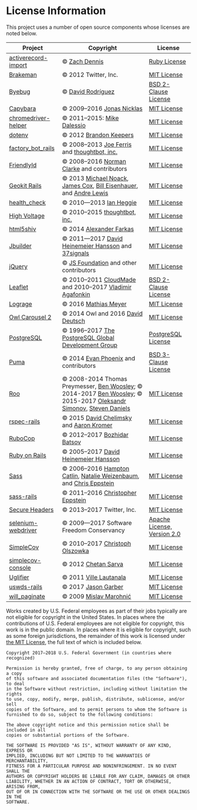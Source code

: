 # License Information

This project uses a number of open source components whose licenses are noted below.

| Project | Copyright | License |
|---------|-----------|---------|
| [activerecord-import](https://github.com/zdennis/activerecord-import) | © [Zach Dennis](https://github.com/zdennis) | [Ruby License](https://github.com/zdennis/activerecord-import/blob/master/LICENSE) |
| [Brakeman](https://github.com/presidentbeef/brakeman) | © 2012 Twitter, Inc. | [MIT License](https://github.com/presidentbeef/brakeman/blob/master/MIT-LICENSE) |
| [Byebug](https://github.com/deivid-rodriguez/byebug) | © [David Rodríguez](https://github.com/deivid-rodriguez) | [BSD 2-Clause License](https://github.com/deivid-rodriguez/byebug/blob/master/LICENSE) |
| [Capybara](https://github.com/teamcapybara/capybara) | © 2009–2016 [Jonas Nicklas](https://github.com/jnicklas) | [MIT License](https://github.com/teamcapybara/capybara/blob/master/License.txt) |
| [chromedriver-helper](https://github.com/flavorjones/chromedriver-helper) | © 2011–2015: [Mike Dalessio](https://github.com/flavorjones) | [MIT License](https://github.com/flavorjones/chromedriver-helper/blob/master/LICENSE.txt) |
| [dotenv](https://github.com/bkeepers/dotenv) | © 2012 [Brandon Keepers](https://github.com/bkeepers) | [MIT License](https://github.com/bkeepers/dotenv/blob/master/LICENSE) |
| [factory_bot_rails](https://github.com/thoughtbot/factory_bot_rails) | © 2008–2013 [Joe Ferris](https://github.com/jferris) and [thoughtbot, inc.](https://thoughtbot.com) | [MIT License](https://github.com/thoughtbot/factory_bot_rails/blob/master/LICENSE) |
| [FriendlyId](https://github.com/norman/friendly_id) | © 2008–2016 [Norman Clarke](https://github.com/norman) and contributors | [MIT License](https://github.com/norman/friendly_id/blob/master/MIT-LICENSE) |
| [Geokit Rails](https://github.com/geokit/geokit-rails) | © 2013 [Michael Noack](https://github.com/mnoack), [James Cox](https://github.com/imajes), [Bill Eisenhauer](https://github.com/billeisenhauer), and [Andre Lewis](https://github.com/andre) | [MIT License](https://github.com/geokit/geokit-rails/blob/master/MIT-LICENSE) |
| [health_check](https://github.com/ianheggie/health_check) | © 2010—2013 [Ian Heggie](https://github.com/ianheggie) | [MIT License](https://github.com/ianheggie/health_check/blob/master/MIT-LICENSE) |
| [High Voltage](https://github.com/thoughtbot/high_voltage) | © 2010–2015 [thoughtbot, inc.](https://thoughtbot.com) | [MIT License](https://github.com/thoughtbot/high_voltage/blob/master/MIT-LICENSE) |
| [html5shiv](https://github.com/afarkas/html5shiv) | © 2014 [Alexander Farkas](https://github.com/aFarkas) | [MIT License](https://github.com/aFarkas/html5shiv/blob/master/MIT%20and%20GPL2%20licenses.md)
| [Jbuilder](https://github.com/rails/jbuilder) | © 2011—2017 [David Heinemeier Hansson](https://github.com/dhh) and [37signals](http://37signals.com) | [MIT License](https://github.com/rails/jbuilder/blob/master/MIT-LICENSE) |
| [jQuery](http://jquery.com) | © [JS Foundation](https://js.foundation) and other contributors | [MIT License](https://github.com/jquery/jquery/blob/master/LICENSE.txt) |
| [Leaflet](https://github.com/Leaflet/Leaflet) | © 2010–2011 [CloudMade](https://cloudmade.com) and 2010–2017 [Vladimir Agafonkin](https://github.com/mourner) | [BSD 2-Clause License](https://github.com/Leaflet/Leaflet/blob/master/LICENSE) |
| [Lograge](https://github.com/roidrage/lograge) | © 2016 [Mathias Meyer](https://github.com/roidrage) | [MIT License](https://github.com/roidrage/lograge/blob/master/LICENSE.txt) |
| [Owl Carousel 2](http://owlcarousel2.github.io/OwlCarousel2) | © 2014 Owl and 2016 [David Deutsch](https://github.com/daviddeutsch) | [MIT License](https://github.com/OwlCarousel2/OwlCarousel2/blob/develop/LICENSE) |
| [PostgreSQL](https://github.com/postgres/postgres) | © 1996–2017 [The PostgreSQL Global Development Group](https://www.postgresql.org) | [PostgreSQL License](https://www.postgresql.org/about/licence) |
| [Puma](https://github.com/puma/puma) | © 2014 [Evan Phoenix](https://github.com/evanphx) and contributors | [BSD 3-Clause License](https://github.com/puma/puma/blob/master/LICENSE) |
| [Roo](https://github.com/roo-rb/roo) | © 2008-2014 Thomas Preymesser, [Ben Woosley](https://github.com/Empact); © 2014-2017 [Ben Woosley](https://github.com/Empact); © 2015-2017 [Oleksandr Simonov](https://github.com/simonoff), [Steven Daniels](https://github.com/stevendaniels) | [MIT License](https://github.com/roo-rb/roo/blob/master/LICENSE) |
| [rspec-rails](https://github.com/rspec/rspec-rails) | © 2015 [David Chelimsky](http://blog.davidchelimsky.net) and [Aaron Kromer](http://aaronkromer.com) | [MIT License](https://github.com/rspec/rspec-rails/blob/master/LICENSE.md) |
| [RuboCop](https://github.com/bbatsov/rubocop) | © 2012–2017 [Bozhidar Batsov](https://github.com/bbatsov) | [MIT License](https://github.com/bbatsov/rubocop/blob/master/LICENSE.txt) |
| [Ruby on Rails](https://github.com/rails/rails) | © 2005–2017 [David Heinemeier Hansson](https://github.com/dhh) | [MIT License](https://github.com/rails/rails/blob/master/MIT-LICENSE) |
| [Sass](https://github.com/sass/sass) | © 2006–2016 [Hampton Catlin](http://www.hamptoncatlin.com), [Natalie Weizenbaum](https://github.com/nex3), and [Chris Eppstein](http://chriseppstein.github.io) | [MIT License](https://github.com/sass/sass/blob/stable/MIT-LICENSE) |
| [sass-rails](https://github.com/rails/sass-rails) | © 2011–2016 [Christopher Eppstein](http://chriseppstein.github.io) | [MIT License](https://github.com/rails/sass-rails/blob/master/MIT-LICENSE) |
| [Secure Headers](https://github.com/twitter/secureheaders) | © 2013–2017 Twitter, Inc. | [MIT License](https://github.com/twitter/secureheaders/blob/master/LICENSE) |
| [selenium-webdriver](https://github.com/SeleniumHQ/selenium/tree/master/rb) | © 2009—2017 Software Freedom Conservancy | [Apache License, Version 2.0](https://github.com/SeleniumHQ/selenium/blob/master/LICENSE) |
| [SimpleCov](https://github.com/colszowka/simplecov) | © 2010–2017 [Christoph Olszowka](https://github.com/colszowka) | [MIT License](https://github.com/colszowka/simplecov/blob/master/MIT-LICENSE) |
| [simplecov-console](https://github.com/chetan/simplecov-console) | © 2012 [Chetan Sarva](http://www.chetanislazy.com/blog) | [MIT License](https://github.com/chetan/simplecov-console/blob/master/LICENSE.txt) |
| [Uglifier](https://github.com/lautis/uglifier) | © 2011 [Ville Lautanala](https://github.com/lautis) | [MIT License](https://github.com/lautis/uglifier/blob/master/LICENSE.txt) |
| [uswds-rails](https://github.com/jgarber623/uswds-rails) | © 2017 [Jason Garber](https://github.com/jgarber623) | [MIT License](https://github.com/jgarber623/uswds-rails/blob/master/LICENSE.md) |
| [will_paginate](https://github.com/mislav/will_paginate) | © 2009 [Mislav Marohnić](https://github.com/mislav) | [MIT License](https://github.com/mislav/will_paginate/blob/master/LICENSE) |

Works created by U.S. Federal employees as part of their jobs typically are not eligible for copyright in the United States. In places where the contributions of U.S. Federal employees are not eligible for copyright, this work is in the public domain. In places where it is eligible for copyright, such as some foreign jurisdictions, the remainder of this work is licensed under [the MIT License](https://opensource.org/licenses/MIT), the full text of which is included below.

```
Copyright 2017–2018 U.S. Federal Government (in countries where recognized)

Permission is hereby granted, free of charge, to any person obtaining a copy
of this software and associated documentation files (the "Software"), to deal
in the Software without restriction, including without limitation the rights
to use, copy, modify, merge, publish, distribute, sublicense, and/or sell
copies of the Software, and to permit persons to whom the Software is
furnished to do so, subject to the following conditions:

The above copyright notice and this permission notice shall be included in all
copies or substantial portions of the Software.

THE SOFTWARE IS PROVIDED "AS IS", WITHOUT WARRANTY OF ANY KIND, EXPRESS OR
IMPLIED, INCLUDING BUT NOT LIMITED TO THE WARRANTIES OF MERCHANTABILITY,
FITNESS FOR A PARTICULAR PURPOSE AND NONINFRINGEMENT. IN NO EVENT SHALL THE
AUTHORS OR COPYRIGHT HOLDERS BE LIABLE FOR ANY CLAIM, DAMAGES OR OTHER
LIABILITY, WHETHER IN AN ACTION OF CONTRACT, TORT OR OTHERWISE, ARISING FROM,
OUT OF OR IN CONNECTION WITH THE SOFTWARE OR THE USE OR OTHER DEALINGS IN THE
SOFTWARE.
```
